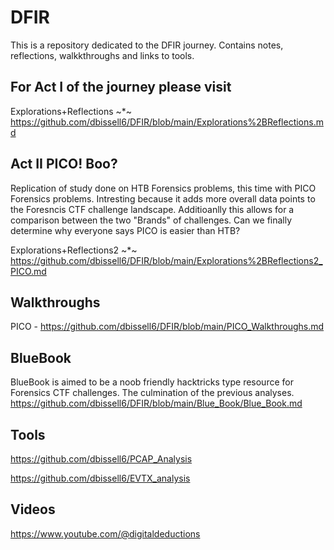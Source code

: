 # DFIR

This is a repository dedicated to the DFIR journey. Contains notes, reflections, walkkthroughs and links to tools.

## For Act I of the journey please visit

Explorations+Reflections ~*~
https://github.com/dbissell6/DFIR/blob/main/Explorations%2BReflections.md

## Act II PICO! Boo?
Replication of study done on HTB Forensics problems, this time with PICO Forensics problems. Intresting because it adds more overall data points to the Foresncis CTF challenge landscape. Additioanlly this allows for a comparison between the two "Brands" of challenges. Can we finally determine why everyone says PICO is easier than HTB?

Explorations+Reflections2 ~*~
https://github.com/dbissell6/DFIR/blob/main/Explorations%2BReflections2_PICO.md

## Walkthroughs

PICO - https://github.com/dbissell6/DFIR/blob/main/PICO_Walkthroughs.md

## BlueBook

BlueBook is aimed to be a noob friendly hacktricks type resource for Forensics CTF challenges. The culmination of the previous analyses.
https://github.com/dbissell6/DFIR/blob/main/Blue_Book/Blue_Book.md

## Tools
https://github.com/dbissell6/PCAP_Analysis

https://github.com/dbissell6/EVTX_analysis

## Videos
https://www.youtube.com/@digitaldeductions
